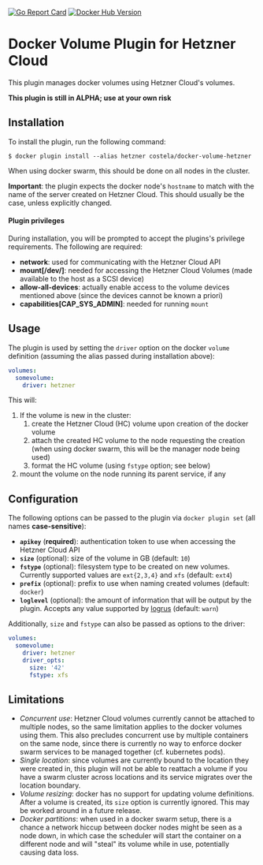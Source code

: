 [![Go Report Card](https://goreportcard.com/badge/github.com/costela/docker-volume-hetzner)](https://goreportcard.com/report/github.com/costela/docker-volume-hetzner)
[![Docker Hub Version](https://img.shields.io/badge/dynamic/json.svg?label=hub&url=https%3A%2F%2Findex.docker.io%2Fv1%2Frepositories%2Fcostela%2Fdocker-volume-hetzner%2Ftags&query=%24[-1:].name&colorB=green)](https://hub.docker.com/r/costela/docker-volume-hetzner)

# Docker Volume Plugin for Hetzner Cloud

This plugin manages docker volumes using Hetzner Cloud's volumes.

**This plugin is still in ALPHA; use at your own risk**

## Installation

To install the plugin, run the following command:
```
$ docker plugin install --alias hetzner costela/docker-volume-hetzner
```

When using docker swarm, this should be done on all nodes in the cluster.

**Important**: the plugin expects the docker node's `hostname` to match with the name of the server created
on Hetzner Cloud. This should usually be the case, unless explicitly changed.

#### Plugin privileges

During installation, you will be prompted to accept the plugins's privilege requirements. The following are required:

- **network**: used for communicating with the Hetzner Cloud API
- **mount[\/dev\/]**: needed for accessing the Hetzner Cloud Volumes (made available to the host as a SCSI device)
- **allow-all-devices**: actually enable access to the volume devices mentioned above (since the devices cannot be known a priori)
- **capabilities[CAP\_SYS\_ADMIN]**: needed for running `mount`

## Usage

The plugin is used by setting the `driver` option on the docker `volume` definition (assuming the alias passed during
installation above):
```yaml
volumes:
  somevolume:
    driver: hetzner
```

This will: 
1. If the volume is new in the cluster:
    1. create the Hetzner Cloud (HC) volume upon creation of the docker volume
    2. attach the created HC volume to the node requesting the creation (when using docker swarm, this will be the manager node being used)
    3. format the HC volume (using `fstype` option; see below)
2. mount the volume on the node running its parent service, if any

## Configuration

The following options can be passed to the plugin via `docker plugin set` (all names **case-sensitive**):

- **`apikey`** (**required**): authentication token to use when accessing the Hetzner Cloud API
- **`size`** (optional): size of the volume in GB (default: `10`)
- **`fstype`** (optional): filesystem type to be created on new volumes. Currently supported values are `ext{2,3,4}` and `xfs` (default: `ext4`)
- **`prefix`** (optional): prefix to use when naming created volumes (default: `docker`)
- **`loglevel`** (optional): the amount of information that will be output by the plugin. Accepts any value supported by [logrus](github.com/sirupsen/logrus) (default: `warn`)

Additionally, `size` and `fstype` can also be passed as options to the driver:
```yaml
volumes:
  somevolume:
    driver: hetzner
    driver_opts:
      size: '42'
      fstype: xfs
```

## Limitations

- *Concurrent use*: Hetzner Cloud volumes currently cannot be attached to multiple nodes, so the same limitation
applies to the docker volumes using them. This also precludes concurrent use by multiple containers on the same node,
since there is currently no way to enforce docker swarm services to be managed together (cf. kubernetes pods).
- *Single location*: since volumes are currently bound to the location they were created in, this plugin will not
be able to reattach a volume if you have a swarm cluster across locations and its service migrates over the location
boundary.
- *Volume resizing*: docker has no support for updating volume definitions. After a volume is created, its `size`
option is currently ignored. This may be worked around in a future release.
- *Docker partitions*: when used in a docker swarm setup, there is a chance a network hiccup between docker nodes
might be seen as a node down, in which case the scheduler will start the container on a different node and will
"steal" its volume while in use, potentially causing data loss.